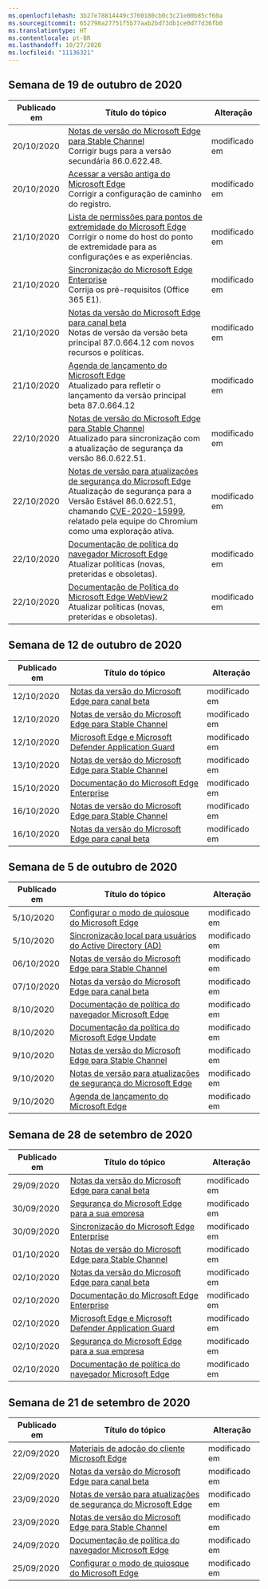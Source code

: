 ```yaml
---
ms.openlocfilehash: 3b27e78814449c3760180cb0c3c21e00b85cf60a
ms.sourcegitcommit: 652798a27751f5b77aab2bd73db1ce0d77d36fb0
ms.translationtype: HT
ms.contentlocale: pt-BR
ms.lasthandoff: 10/27/2020
ms.locfileid: "11136321"
---
```

<!-- This file is generated automatically each week. Changes made to this file will be overwritten.-->


## Semana de 19 de outubro de 2020


| Publicado em |Título do tópico | Alteração |
|------|------------|--------|
| 20/10/2020 | [Notas de versão do Microsoft Edge para Stable Channel](/DeployEdge/microsoft-edge-relnote-stable-channel)<br>Corrigir bugs para a versão secundária 86.0.622.48. | modificado em |
| 20/10/2020 | [Acessar a versão antiga do Microsoft Edge](/DeployEdge/microsoft-edge-sysupdate-access-old-edge)<br>Corrigir a configuração de caminho do registro. | modificado em |
| 21/10/2020 | [Lista de permissões para pontos de extremidade do Microsoft Edge](/DeployEdge/microsoft-edge-security-endpoints)<br>Corrigir o nome do host do ponto de extremidade para as configurações e as experiências.| modificado em |
| 21/10/2020 | [Sincronização do Microsoft Edge Enterprise](/DeployEdge/microsoft-edge-enterprise-sync)<br> Corrija os pré-requisitos (Office 365 E1). | modificado em |
| 21/10/2020 | [Notas da versão do Microsoft Edge para canal beta](/DeployEdge/microsoft-edge-relnote-beta-channel)<br>Notas de versão da versão beta principal 87.0.664.12 com novos recursos e políticas. | modificado em |
| 21/10/2020 | [Agenda de lançamento do Microsoft Edge](/DeployEdge/microsoft-edge-release-schedule)<br>Atualizado para refletir o lançamento da versão principal beta 87.0.664.12 | modificado em |
| 22/10/2020 | [Notas de versão do Microsoft Edge para Stable Channel](/DeployEdge/microsoft-edge-relnote-stable-channel)<br>Atualizado para sincronização com a atualização de segurança da versão 86.0.622.51. | modificado em |
| 22/10/2020 | [Notas de versão para atualizações de segurança do Microsoft Edge](/DeployEdge/microsoft-edge-relnotes-security)<br>Atualização de segurança para a Versão Estável 86.0.622.51, chamando [CVE-2020-15999](https://cve.mitre.org/cgi-bin/cvename.cgi?name=CVE-2020-15999), relatado pela equipe do Chromium como uma exploração ativa. | modificado em |
| 22/10/2020 | [Documentação de política do navegador Microsoft Edge](/DeployEdge/microsoft-edge-policies)<br>Atualizar políticas (novas, preteridas e obsoletas). | modificado em |
| 22/10/2020 | [Documentação de Política do Microsoft Edge WebView2](/DeployEdge/microsoft-edge-webview-policies)<br>Atualizar políticas (novas, preteridas e obsoletas). | modificado em |


## Semana de 12 de outubro de 2020


| Publicado em |Título do tópico | Alteração |
|------|------------|--------|
| 12/10/2020 | [Notas da versão do Microsoft Edge para canal beta](/DeployEdge/microsoft-edge-relnote-beta-channel) | modificado em |
| 12/10/2020 | [Notas de versão do Microsoft Edge para Stable Channel](/DeployEdge/microsoft-edge-relnote-stable-channel) | modificado em |
| 12/10/2020 | [Microsoft Edge e Microsoft Defender Application Guard](/DeployEdge/microsoft-edge-security-windows-defender-application-guard) | modificado em |
| 13/10/2020 | [Notas de versão do Microsoft Edge para Stable Channel](/DeployEdge/microsoft-edge-relnote-stable-channel) | modificado em |
| 15/10/2020 | [Documentação do Microsoft Edge Enterprise](/DeployEdge/index) | modificado em |
| 16/10/2020 | [Notas de versão do Microsoft Edge para Stable Channel](/DeployEdge/microsoft-edge-relnote-stable-channel) | modificado em |
| 16/10/2020 | [Notas da versão do Microsoft Edge para canal beta](/DeployEdge/microsoft-edge-relnote-beta-channel) | modificado em |


## Semana de 5 de outubro de 2020


| Publicado em |Título do tópico | Alteração |
|------|------------|--------|
| 5/10/2020 | [Configurar o modo de quiosque do Microsoft Edge](/DeployEdge/microsoft-edge-configure-kiosk-mode) | modificado em |
| 5/10/2020 | [Sincronização local para usuários do Active Directory (AD)](/DeployEdge/microsoft-edge-on-premises-sync) | modificado em |
| 06/10/2020 | [Notas de versão do Microsoft Edge para Stable Channel](/DeployEdge/microsoft-edge-relnote-stable-channel) | modificado em |
| 07/10/2020 | [Notas da versão do Microsoft Edge para canal beta](/DeployEdge/microsoft-edge-relnote-beta-channel) | modificado em |
| 8/10/2020 | [Documentação de política do navegador Microsoft Edge](/DeployEdge/microsoft-edge-policies) | modificado em |
| 8/10/2020 | [Documentação da política do Microsoft Edge Update](/DeployEdge/microsoft-edge-update-policies) | modificado em |
| 9/10/2020 | [Notas de versão do Microsoft Edge para Stable Channel](/DeployEdge/microsoft-edge-relnote-stable-channel) | modificado em |
| 9/10/2020 | [Notas de versão para atualizações de segurança do Microsoft Edge](/DeployEdge/microsoft-edge-relnotes-security) | modificado em |
| 9/10/2020 | [Agenda de lançamento do Microsoft Edge](/DeployEdge/microsoft-edge-release-schedule) | modificado em |


## Semana de 28 de setembro de 2020


| Publicado em |Título do tópico | Alteração |
|------|------------|--------|
| 29/09/2020 | [Notas da versão do Microsoft Edge para canal beta](/DeployEdge/microsoft-edge-relnote-beta-channel) | modificado em |
| 30/09/2020 | [Segurança do Microsoft Edge para a sua empresa](/DeployEdge/ms-edge-security-for-business) | modificado em |
| 30/09/2020 | [Sincronização do Microsoft Edge Enterprise](/DeployEdge/microsoft-edge-enterprise-sync) | modificado em |
| 01/10/2020 | [Notas de versão do Microsoft Edge para Stable Channel](/DeployEdge/microsoft-edge-relnote-stable-channel) | modificado em |
| 02/10/2020 | [Notas da versão do Microsoft Edge para canal beta](/DeployEdge/microsoft-edge-relnote-beta-channel) | modificado em |
| 02/10/2020 | [Documentação do Microsoft Edge Enterprise](/DeployEdge/index) | modificado em |
| 02/10/2020 | [Microsoft Edge e Microsoft Defender Application Guard](/DeployEdge/microsoft-edge-security-windows-defender-application-guard) | modificado em |
| 02/10/2020 | [Segurança do Microsoft Edge para a sua empresa](/DeployEdge/ms-edge-security-for-business) | modificado em |
| 02/10/2020 | [Documentação de política do navegador Microsoft Edge](/DeployEdge/microsoft-edge-policies) | modificado em |


## Semana de 21 de setembro de 2020


| Publicado em |Título do tópico | Alteração |
|------|------------|--------|
| 22/09/2020 | [Materiais de adoção do cliente Microsoft Edge](/DeployEdge/microsoft-edge-customer-adoption-kit) | modificado em |
| 22/09/2020 | [Notas da versão do Microsoft Edge para canal beta](/DeployEdge/microsoft-edge-relnote-beta-channel) | modificado em |
| 23/09/2020 | [Notas de versão para atualizações de segurança do Microsoft Edge](/DeployEdge/microsoft-edge-relnotes-security) | modificado em |
| 23/09/2020 | [Notas de versão do Microsoft Edge para Stable Channel](/DeployEdge/microsoft-edge-relnote-stable-channel) | modificado em |
| 24/09/2020 | [Documentação de política do navegador Microsoft Edge](/DeployEdge/microsoft-edge-policies) | modificado em |
| 25/09/2020 | [Configurar o modo de quiosque do Microsoft Edge](/DeployEdge/microsoft-edge-configure-kiosk-mode) | modificado em |

